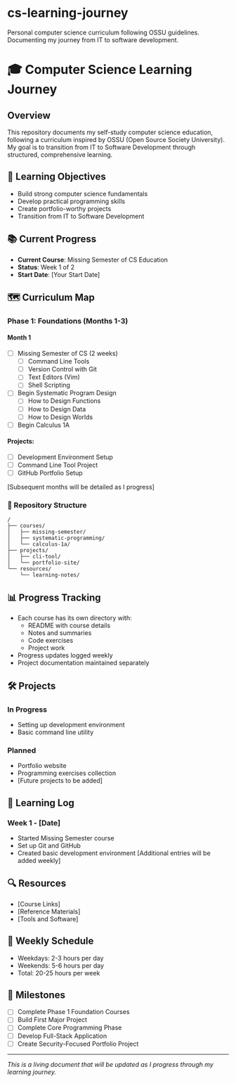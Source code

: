 # cs-learning-journey
Personal computer science curriculum following OSSU guidelines. Documenting my journey from IT to software development.

# 🎓 Computer Science Learning Journey

## Overview
This repository documents my self-study computer science education, following a curriculum inspired by OSSU (Open Source Society University). My goal is to transition from IT to Software Development through structured, comprehensive learning.

## 🎯 Learning Objectives
- Build strong computer science fundamentals
- Develop practical programming skills
- Create portfolio-worthy projects
- Transition from IT to Software Development

## 📚 Current Progress
- **Current Course**: Missing Semester of CS Education
- **Status**: Week 1 of 2
- **Start Date**: [Your Start Date]

## 🗺️ Curriculum Map

### Phase 1: Foundations (Months 1-3)
#### Month 1
- [ ] Missing Semester of CS (2 weeks)
  - [ ] Command Line Tools
  - [ ] Version Control with Git
  - [ ] Text Editors (Vim)
  - [ ] Shell Scripting
- [ ] Begin Systematic Program Design
  - [ ] How to Design Functions
  - [ ] How to Design Data
  - [ ] How to Design Worlds
- [ ] Begin Calculus 1A

#### Projects:
- [ ] Development Environment Setup
- [ ] Command Line Tool Project
- [ ] GitHub Portfolio Setup

[Subsequent months will be detailed as I progress]

### 📂 Repository Structure
```
/
├── courses/
│   ├── missing-semester/
│   ├── systematic-programming/
│   └── calculus-1a/
├── projects/
│   ├── cli-tool/
│   └── portfolio-site/
└── resources/
    └── learning-notes/
```

## 📊 Progress Tracking
- Each course has its own directory with:
  - README with course details
  - Notes and summaries
  - Code exercises
  - Project work
- Progress updates logged weekly
- Project documentation maintained separately

## 🛠️ Projects
### In Progress
- Setting up development environment
- Basic command line utility

### Planned
- Portfolio website
- Programming exercises collection
- [Future projects to be added]

## 📝 Learning Log
### Week 1 - [Date]
- Started Missing Semester course
- Set up Git and GitHub
- Created basic development environment
[Additional entries will be added weekly]

## 🔍 Resources
- [Course Links]
- [Reference Materials]
- [Tools and Software]

## 📅 Weekly Schedule
- Weekdays: 2-3 hours per day
- Weekends: 5-6 hours per day
- Total: 20-25 hours per week

## 🎉 Milestones
- [ ] Complete Phase 1 Foundation Courses
- [ ] Build First Major Project
- [ ] Complete Core Programming Phase
- [ ] Develop Full-Stack Application
- [ ] Create Security-Focused Portfolio Project

---

*This is a living document that will be updated as I progress through my learning journey.*
